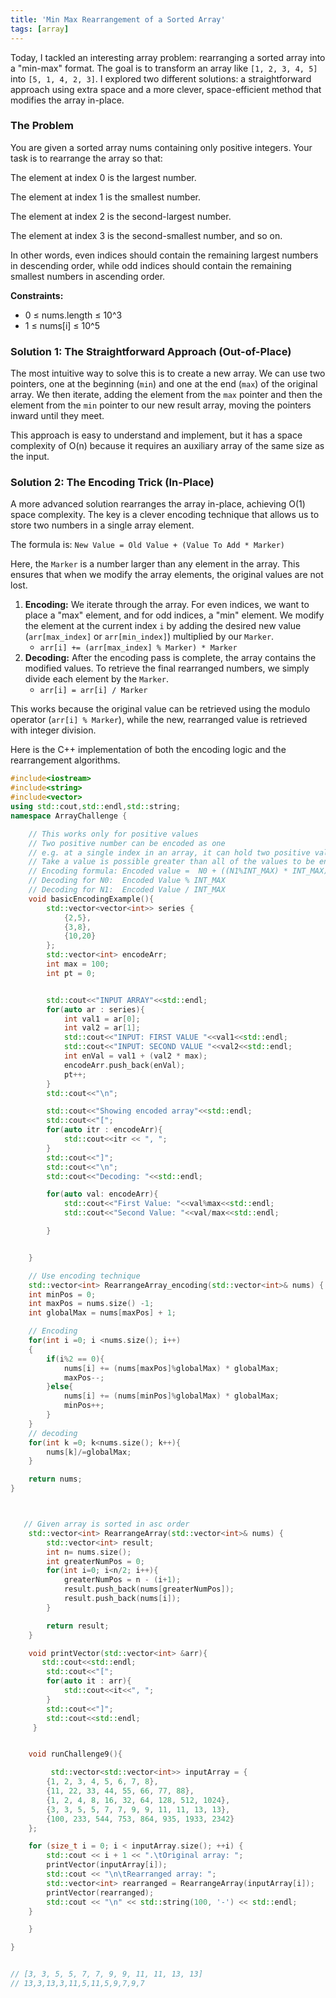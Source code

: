```yaml
---
title: 'Min Max Rearrangement of a Sorted Array'
tags: [array]
---
```


Today, I tackled an interesting array problem: rearranging a sorted array into a "min-max" format. The goal is to transform an array like `[1, 2, 3, 4, 5]` into `[5, 1, 4, 2, 3]`. I explored two different solutions: a straightforward approach using extra space and a more clever, space-efficient method that modifies the array in-place.

### The Problem

You are given a sorted array nums containing only positive integers. Your task is to rearrange the array so that:

The element at index 0 is the largest number.

The element at index 1 is the smallest number.

The element at index 2 is the second-largest number.

The element at index 3 is the second-smallest number, and so on.

In other words, even indices should contain the remaining largest numbers in descending order, while odd indices should contain the remaining smallest numbers in ascending order.

**Constraints:**

- 0 ≤ nums.length ≤ 10^3
- 1 ≤ nums[i] ≤ 10^5

### Solution 1: The Straightforward Approach (Out-of-Place)

The most intuitive way to solve this is to create a new array. We can use two pointers, one at the beginning (`min`) and one at the end (`max`) of the original array. We then iterate, adding the element from the `max` pointer and then the element from the `min` pointer to our new result array, moving the pointers inward until they meet.

This approach is easy to understand and implement, but it has a space complexity of O(n) because it requires an auxiliary array of the same size as the input.

### Solution 2: The Encoding Trick (In-Place)

A more advanced solution rearranges the array in-place, achieving O(1) space complexity. The key is a clever encoding technique that allows us to store two numbers in a single array element.

The formula is: `New Value = Old Value + (Value To Add * Marker)`

Here, the `Marker` is a number larger than any element in the array. This ensures that when we modify the array elements, the original values are not lost.

1.  **Encoding:** We iterate through the array. For even indices, we want to place a "max" element, and for odd indices, a "min" element. We modify the element at the current index `i` by adding the desired new value (`arr[max_index]` or `arr[min_index]`) multiplied by our `Marker`.
    - `arr[i] += (arr[max_index] % Marker) * Marker`
2.  **Decoding:** After the encoding pass is complete, the array contains the modified values. To retrieve the final rearranged numbers, we simply divide each element by the `Marker`.
    - `arr[i] = arr[i] / Marker`

This works because the original value can be retrieved using the modulo operator (`arr[i] % Marker`), while the new, rearranged value is retrieved with integer division.

Here is the C++ implementation of both the encoding logic and the rearrangement algorithms.

```cpp
#include<iostream>
#include<string>
#include<vector>
using std::cout,std::endl,std::string;
namespace ArrayChallenge {

    // This works only for positive values
    // Two positive number can be encoded as one
    // e.g. at a single index in an array, it can hold two positive values
    // Take a value is possible greater than all of the values to be encoded. INT_MAX
    // Encoding formula: Encoded value =  N0 + ((N1%INT_MAX) * INT_MAX)
    // Decoding for N0:  Encoded Value % INT_MAX
    // Decoding for N1:  Encoded Value / INT_MAX
    void basicEncodingExample(){
        std::vector<vector<int>> series {
            {2,5},
            {3,8},
            {10,20}
        };
        std::vector<int> encodeArr;
        int max = 100;
        int pt = 0;


        std::cout<<"INPUT ARRAY"<<std::endl;
        for(auto ar : series){
            int val1 = ar[0];
            int val2 = ar[1];
            std::cout<<"INPUT: FIRST VALUE "<<val1<<std::endl;
            std::cout<<"INPUT: SECOND VALUE "<<val2<<std::endl;
            int enVal = val1 + (val2 * max);
            encodeArr.push_back(enVal);
            pt++;
        }
        std::cout<<"\n";

        std::cout<<"Showing encoded array"<<std::endl;
        std::cout<<"[";
        for(auto itr : encodeArr){
            std::cout<<itr << ", ";
        }
        std::cout<<"]";
        std::cout<<"\n";
        std::cout<<"Decoding: "<<std::endl;

        for(auto val: encodeArr){
            std::cout<<"First Value: "<<val%max<<std::endl;
            std::cout<<"Second Value: "<<val/max<<std::endl;

        }


    }

    // Use encoding technique
    std::vector<int> RearrangeArray_encoding(std::vector<int>& nums) {
    int minPos = 0;
    int maxPos = nums.size() -1;
    int globalMax = nums[maxPos] + 1;

    // Encoding
    for(int i =0; i <nums.size(); i++)
    {
        if(i%2 == 0){
            nums[i] += (nums[maxPos]%globalMax) * globalMax;
            maxPos--;
        }else{
            nums[i] += (nums[minPos]%globalMax) * globalMax;
            minPos++;
        }
    }
    // decoding
    for(int k =0; k<nums.size(); k++){
        nums[k]/=globalMax;
    }

    return nums;
}



   // Given array is sorted in asc order
    std::vector<int> RearrangeArray(std::vector<int>& nums) {
        std::vector<int> result;
        int n= nums.size();
        int greaterNumPos = 0;
        for(int i=0; i<n/2; i++){
            greaterNumPos = n - (i+1);
            result.push_back(nums[greaterNumPos]);
            result.push_back(nums[i]);
        }

        return result;
    }

    void printVector(std::vector<int> &arr){
       std::cout<<std::endl;
        std::cout<<"[";
        for(auto it : arr){
            std::cout<<it<<", ";
        }
        std::cout<<"]";
        std::cout<<std::endl;
     }


    void runChallenge9(){

         std::vector<std::vector<int>> inputArray = {
        {1, 2, 3, 4, 5, 6, 7, 8},
        {11, 22, 33, 44, 55, 66, 77, 88},
        {1, 2, 4, 8, 16, 32, 64, 128, 512, 1024},
        {3, 3, 5, 5, 7, 7, 9, 9, 11, 11, 13, 13},
        {100, 233, 544, 753, 864, 935, 1933, 2342}
    };

    for (size_t i = 0; i < inputArray.size(); ++i) {
        std::cout << i + 1 << ".\tOriginal array: ";
        printVector(inputArray[i]);
        std::cout << "\n\tRearranged array: ";
        std::vector<int> rearranged = RearrangeArray(inputArray[i]);
        printVector(rearranged);
        std::cout << "\n" << std::string(100, '-') << std::endl;
    }

    }

}


// [3, 3, 5, 5, 7, 7, 9, 9, 11, 11, 13, 13]
// 13,3,13,3,11,5,11,5,9,7,9,7
```
